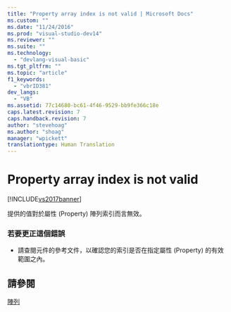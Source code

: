 ```yaml
---
title: "Property array index is not valid | Microsoft Docs"
ms.custom: ""
ms.date: "11/24/2016"
ms.prod: "visual-studio-dev14"
ms.reviewer: ""
ms.suite: ""
ms.technology: 
  - "devlang-visual-basic"
ms.tgt_pltfrm: ""
ms.topic: "article"
f1_keywords: 
  - "vbrID381"
dev_langs: 
  - "VB"
ms.assetid: 77c14680-bc61-4f46-9529-bb9fe366c18e
caps.latest.revision: 7
caps.handback.revision: 7
author: "stevehoag"
ms.author: "shoag"
manager: "wpickett"
translationtype: Human Translation
---
```

# Property array index is not valid
[!INCLUDE[vs2017banner](../../../csharp/includes/vs2017banner.md)]

提供的值對於屬性 \(Property\) 陣列索引而言無效。  
  
### 若要更正這個錯誤  
  
-   請查閱元件的參考文件，以確認您的索引是否在指定屬性 \(Property\) 的有效範圍之內。  
  
## 請參閱  
 [陣列](../../../visual-basic/programming-guide/language-features/arrays/index.md)